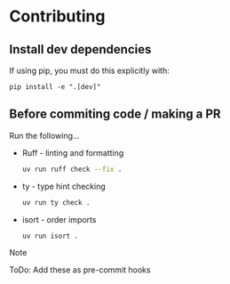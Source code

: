 # Contributing

## Install dev dependencies

If using pip, you must do this explicitly with:

```
pip install -e ".[dev]"
```

## Before commiting code / making a PR

Run the following...

- Ruff - linting and formatting
    ```bash
    uv run ruff check --fix .
    ```

- ty - type hint checking
    ```bash
    uv run ty check . 
    ```

- isort - order imports
    ```bash
    uv run isort .
    ```

> [!NOTE]  
> ToDo: Add these as pre-commit hooks